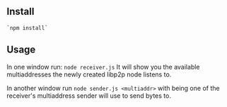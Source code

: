 ## Install
	`npm install`

## Usage
In one window run: `node receiver.js` It will show you the available multiaddresses the newly created libp2p node listens to.

In another window run `node sender.js <multiaddr>` with <multiaddr> being one of the receiver's multiaddress sender will use to send bytes to.

